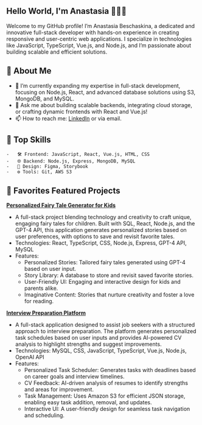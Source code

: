 ## Hello World, I'm Anastasia 👩🏻‍💻

Welcome to my GitHub profile! I’m Anastasia Beschaskina, a dedicated and innovative full-stack developer with hands-on experience in creating responsive and user-centric web applications. I specialize in technologies like JavaScript, TypeScript, Vue.js, and Node.js, and I’m passionate about building scalable and efficient solutions.

## 🚀 About Me

- 🌱 I’m currently expanding my expertise in full-stack development, focusing on Node.js, React, and advanced database solutions using S3, MongoDB, and MySQL.
- 💬 Ask me about building scalable backends, integrating cloud storage, or crafting dynamic frontends with React and Vue.js!
- 📫 How to reach me: [LinkedIn](https://www.linkedin.com/in/anastasiabeschaskina) or via email.

## 🔧 Top Skills

	-	🛠 Frontend: JavaScript, React, Vue.js, HTML, CSS
	-	🌐 Backend: Node.js, Express, MongoDB, MySQL
	-	🎨 Design: Figma, Storybook
	-	⚙ Tools: Git, AWS S3

 ## 📂 Favorites Featured Projects

**[Personalized Fairy Tale Generator for Kids](https://github.com/AnastasiaBeschaskina/NastyaBesch.github.io)**
   - A full-stack project blending technology and creativity to craft unique, engaging fairy tales for children. Built with SQL, React, Node.js, and the GPT-4 API, this application generates personalized stories based on user preferences, with options to save and revisit favorite tales.
   - Technologies: React, TypeScript, CSS, Node.js, Express, GPT-4 API, MySQL
   - Features:
     - Personalized Stories: Tailored fairy tales generated using GPT-4 based on user input.
     - Story Library: A database to store and revisit saved favorite stories.
     - User-Friendly UI: Engaging and interactive design for kids and parents alike.
     - Imaginative Content: Stories that nurture creativity and foster a love for reading.
 
**[Interview Preparation Platform](https://github.com/AnastasiaBeschaskina/todos)**
  - A full-stack application designed to assist job seekers with a structured approach to interview preparation. The platform generates personalized task schedules based on user inputs and provides AI-powered CV analysis to highlight strengths and suggest improvements.
  - Technologies: MySQL, CSS, JavaScript, TypeScript, Vue.js, Node.js, OpenAI API
  - Features:
    - Personalized Task Scheduler: Generates tasks with deadlines based on career goals and interview timelines.
    - CV Feedback: AI-driven analysis of resumes to identify strengths and areas for improvement.
    - Task Management: Uses Amazon S3 for efficient JSON storage, enabling easy task addition, removal, and updates.
    - Interactive UI: A user-friendly design for seamless task navigation and scheduling.

